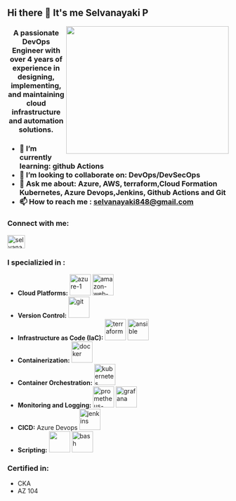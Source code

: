 ## Hi there 👋 It's me Selvanayaki P

<img align="right" width="370" height="290" src="https://user-images.githubusercontent.com/59734313/157189039-c09b3e38-9f42-42c0-ab54-14f1574190a7.gif" />

<h3 align="center">A passionate DevOps Engineer with over 4 years of experience in designing, implementing, and maintaining cloud infrastructure and automation solutions. <h3/>
  
- 🌱 I’m currently learning: github Actions
- 👯 I’m looking to collaborate on: DevOps/DevSecOps
- 💬 Ask me about: Azure, AWS, terraform,Cloud Formation Kubernetes, Azure Devops,Jenkins, Github Actions and Git
- 📫 How to reach me : selvanayaki848@gmail.com

<h3 align="left">Connect with me:</h3>
<p align="left">
<a href="https://linkedin.com/in/selvanayaki-devops-engineeer" target="blank"><img align="center" src="https://raw.githubusercontent.com/rahuldkjain/github-profile-readme-generator/master/src/images/icons/Social/linked-in-alt.svg" alt="selvanayaki-devops-engineeer" height="30" width="40" /></a>
</p>

### I specializied in :
- **Cloud Platforms:** <img width="48" height="48" src="https://img.icons8.com/fluency/48/azure-1.png" alt="azure-1"/>  <img width="48" height="48" src="https://img.icons8.com/color/48/amazon-web-services.png" alt="amazon-web-services"/>
- **Version Control:** <img width="48" height="48" src="https://img.icons8.com/color/48/git.png" alt="git"/>
- **Infrastructure as Code (IaC):** <img width="48" height="48" src="https://img.icons8.com/color/48/terraform.png" alt="terraform"/> <img width="48" height="48" src="https://img.icons8.com/color/48/ansible.png" alt="ansible"/>
- **Containerization:** <img width="48" height="48" src="https://img.icons8.com/fluency/48/docker.png" alt="docker"/>
- **Container Orchestration:** <img width="48" height="48" src="https://img.icons8.com/color/48/kubernetes.png" alt="kubernetes"/>
- **Monitoring and Logging:** <img width="48" height="48" src="https://img.icons8.com/color/48/prometheus-app.png" alt="prometheus-app"/> <img width="48" height="48" src="https://img.icons8.com/color/48/grafana.png" alt="grafana"/>
- **CICD:** Azure Devops <img width="48" height="48" src="https://img.icons8.com/color/48/jenkins.png" alt="jenkins"/>
- **Scripting:** <img height="48" width="48" src="https://img.icons8.com/color/48/000000/python.png" /> <img width="48" height="48" src="https://img.icons8.com/fluency/48/bash.png" alt="bash"/>


### Certified in:
- CKA
- AZ 104
